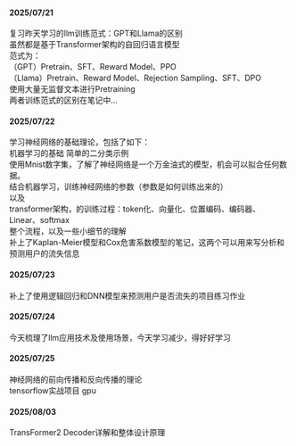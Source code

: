 #### 2025/07/21  
  复习昨天学习的llm训练范式：GPT和Llama的区别  
  虽然都是基于Transformer架构的自回归语言模型  
  范式为：  
  （GPT）Pretrain、SFT、Reward Model、PPO  
  （Llama）Pretrain、Reward Model、Rejection Sampling、SFT、DPO  
  使用大量无监督文本进行Pretraining  
  两者训练范式的区别在笔记中...
 
#### 2025/07/22
  学习神经网络的基础理论，包括了如下：  
  机器学习的基础 简单的二分类示例  
  使用Mnist数字集，了解了神经网络是一个万金油式的模型，机会可以拟合任何数据。  
  结合机器学习，训练神经网络的参数（参数是如何训练出来的）  
  以及  
  transformer架构，的训练过程：token化、向量化、位置编码、编码器、Linear、softmax  
  整个流程，以及一些小细节的理解  
  补上了Kaplan-Meier模型和Cox危害系数模型的笔记，这两个可以用来写分析和预测用户的流失信息
  
#### 2025/07/23
  补上了使用逻辑回归和DNN模型来预测用户是否流失的项目练习作业  
  
#### 2025/07/24  
  今天梳理了llm应用技术及使用场景，今天学习减少，得好好学习
  
#### 2025/07/25  
  神经网络的前向传播和反向传播的理论  
  tensorflow实战项目 gpu

#### 2025/08/03  
  TransFormer2 Decoder详解和整体设计原理
